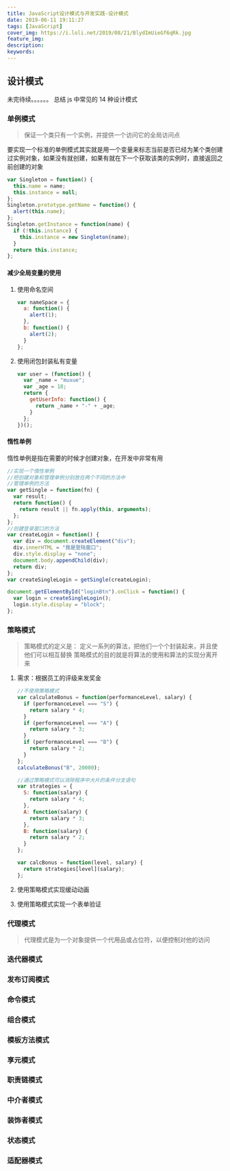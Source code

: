 ```yaml
---
title: JavaScript设计模式与开发实践-设计模式
date: 2019-06-11 19:11:27
tags: [JavaScript]
cover_img: https://i.loli.net/2019/08/21/BlydImUieGf6qRk.jpg
feature_img:
description:
keywords:
---
```


## 设计模式

未完待续。。。。。。
总结 js 中常见的 14 种设计模式

### 单例模式

> 保证一个类只有一个实例，并提供一个访问它的全局访问点

要实现一个标准的单例模式其实就是用一个变量来标志当前是否已经为某个类创建过实例对象，如果没有就创建，如果有就在下一个获取该类的实例时，直接返回之前创建的对象

```js
var Singleton = function() {
  this.name = name;
  this.instance = null;
};
Singleton.prototype.getName = function() {
  alert(this.name);
};
Singleton.getInstance = function(name) {
  if (!this.instance) {
    this.instance = new Singleton(name);
  }
  return this.instance;
};
```

#### 减少全局变量的使用

1. 使用命名空间

   ```js
   var nameSpace = {
     a: function() {
       alert(1);
     },
     b: function() {
       alert(2);
     }
   };
   ```

2. 使用闭包封装私有变量

   ```js
   var user = (function() {
     var _name = "muxue";
     var _age = 18;
     return {
       getUserInfo: function() {
         return _name + "-" + _age;
       }
     };
   })();
   ```

#### 惰性单例

惰性单例是指在需要的时候才创建对象，在开发中非常有用

```js
//实现一个惰性单例
//把创建对象和管理单例分别放在两个不同的方法中
//管理单例的方法
var getSingle = function(fn) {
  var result;
  return function() {
    return result || fn.apply(this, arguments);
  };
};
//创建登录窗口的方法
var createLogin = function() {
  var div = document.createElement("div");
  div.innerHTML = "我是登陆窗口";
  div.style.display = "none";
  document.body.appendChild(div);
  return div;
};
var createSingleLogin = getSingle(createLogin);

document.getElementById("loginBtn").onClick = function() {
  var login = createSingleLogin();
  login.style.display = "block";
};
```

### 策略模式

> 策略模式的定义是： 定义一系列的算法，把他们一个个封装起来，并且使他们可以相互替换
> 策略模式的目的就是将算法的使用和算法的实现分离开来

1. 需求：根据员工的评级来发奖金

   ```js
   //不使用策略模式
   var calculateBonus = function(performanceLevel, salary) {
     if (performanceLevel === "S") {
       return salary * 4;
     }
     if (performanceLevel === "A") {
       return salary * 3;
     }
     if (performanceLevel === "B") {
       return salary * 2;
     }
   };
   calculateBonus("B", 20000);

   //通过策略模式可以消除程序中大片的条件分支语句
   var strategies = {
     S: function(salary) {
       return salary * 4;
     },
     A: function(salary) {
       return salary * 3;
     },
     B: function(salary) {
       return salary * 2;
     }
   };

   var calcBonus = function(level, salary) {
     return strategies[level](salary);
   };
   ```

2. 使用策略模式实现缓动动画

3. 使用策略模式实现一个表单验证

### 代理模式

> 代理模式是为一个对象提供一个代用品或占位符，以便控制对他的访问

### 迭代器模式

### 发布订阅模式

### 命令模式

### 组合模式

### 模板方法模式

### 享元模式

### 职责链模式

### 中介者模式

### 装饰者模式

### 状态模式

### 适配器模式
